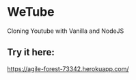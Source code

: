 # WeTube

Cloning Youtube with Vanilla and NodeJS

## Try it here:
https://agile-forest-73342.herokuapp.com/
